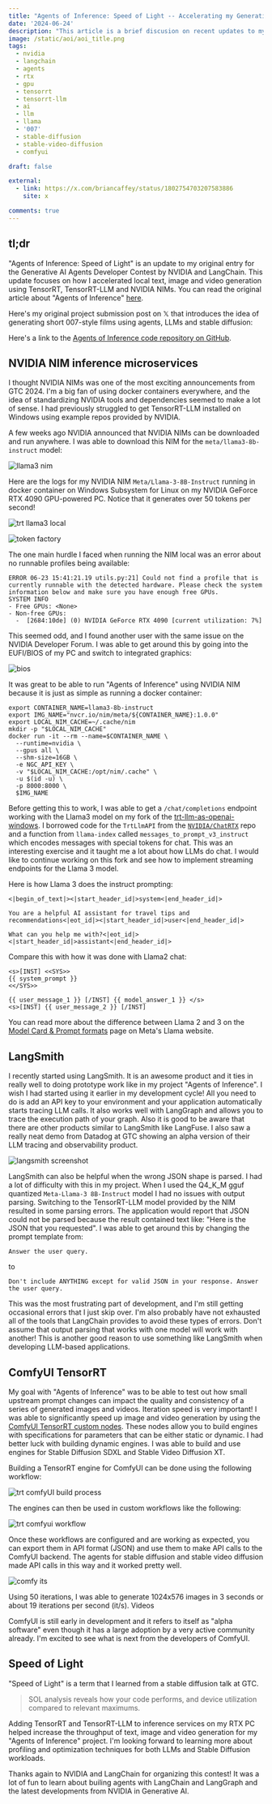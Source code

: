 ```yaml
---
title: "Agents of Inference: Speed of Light -- Accelerating my Generative AI Agents project with NVIDIA NIMs, TensorRT and TensorRT-LLM"
date: '2024-06-24'
description: "This article is a brief discusion on recent updates to my project for the Generative AI Agents Developer Contest by NVIDIA and LangChain"
image: /static/aoi/aoi_title.png
tags:
  - nvidia
  - langchain
  - agents
  - rtx
  - gpu
  - tensorrt
  - tensorrt-llm
  - ai
  - llm
  - llama
  - '007'
  - stable-diffusion
  - stable-video-diffusion
  - comfyui

draft: false

external:
  - link: https://x.com/briancaffey/status/1802754703207583886
    site: x

comments: true
---
```


## tl;dr

"Agents of Inference: Speed of Light" is an update to my original entry for the Generative AI Agents Developer Contest by NVIDIA and LangChain. This update focuses on how I accelerated local text, image and video generation using TensorRT, TensorRT-LLM and NVIDIA NIMs. You can read the original article about "Agents of Inference" [here](https://briancaffey.github.io/2024/06/17/agents-of-inference-nvidia-and-langchain-generative-ai-agent-developer-contest).

Here's my original project submission post on 𝕏 that introduces the idea of generating short 007-style films using agents, LLMs and stable diffusion:

<AgentsOfInferenceTweet></AgentsOfInferenceTweet>

Here's a link to the [Agents of Inference code repository on GitHub](https://github.com/briancaffey/agents-of-inference).

## NVIDIA NIM inference microservices

I thought NVIDIA NIMs was one of the most exciting announcements from GTC 2024. I'm a big fan of using docker containers everywhere, and the idea of standardizing NVIDIA tools and dependencies seemed to make a lot of sense. I had previously struggled to get TensorRT-LLM installed on Windows using example repos provided by NVIDIA.

A few weeks ago NVIDIA announced that NVIDIA NIMs can be downloaded and run anywhere. I was able to download this NIM for the `meta/llama3-8b-instruct` model:

![llama3 nim](/static/aoi/meta-llama3-nim.png)

Here are the logs for my NVIDIA NIM `Meta/Llama-3-8B-Instruct` running in docker container on Windows Subsystem for Linux on my NVIDIA GeForce RTX 4090 GPU-powered PC. Notice that it generates over 50 tokens per second!

![trt llama3 local](/static/aoi/trt-llama3.png)

![token factory](/static/aoi/token-factory.png)

The one main hurdle I faced when running the NIM local was an error about no runnable profiles being available:

```
ERROR 06-23 15:41:21.19 utils.py:21] Could not find a profile that is currently runnable with the detected hardware. Please check the system information below and make sure you have enough free GPUs.
SYSTEM INFO
- Free GPUs: <None>
- Non-free GPUs:
  -  [2684:10de] (0) NVIDIA GeForce RTX 4090 [current utilization: 7%]
```

This seemed odd, and I found another user with the same issue on the NVIDIA Developer Forum. I was able to get around this by going into the EUFI/BIOS of my PC and switch to integrated graphics:

![bios](/static/aoi/bios.jpg)

It was great to be able to run "Agents of Inference" using NVIDIA NIM because it is just as simple as running a docker container:

```
export CONTAINER_NAME=llama3-8b-instruct
export IMG_NAME="nvcr.io/nim/meta/${CONTAINER_NAME}:1.0.0"
export LOCAL_NIM_CACHE=~/.cache/nim
mkdir -p "$LOCAL_NIM_CACHE"
docker run -it --rm --name=$CONTAINER_NAME \
  --runtime=nvidia \
  --gpus all \
  --shm-size=16GB \
  -e NGC_API_KEY \
  -v "$LOCAL_NIM_CACHE:/opt/nim/.cache" \
  -u $(id -u) \
  -p 8000:8000 \
  $IMG_NAME
```

Before getting this to work, I was able to get a `/chat/completions` endpoint working with the Llama3 model on my fork of the [trt-llm-as-openai-windows](https://github.com/briancaffey/trt-llm-as-openai-windows/commit/edaa15fd026fe95e645e3d4ae9718dc3ecc3bb65). I borrowed code for the `TrtLlmAPI` from the [`NVIDIA/ChatRTX`](https://github.com/NVIDIA/ChatRTX) repo and a function from `llama-index` called `messages_to_prompt_v3_instruct` which encodes messages with special tokens for chat. This was an interesting exercise and it taught me a lot about how LLMs do chat. I would like to continue working on this fork and see how to implement streaming endpoints for the Llama 3 model.

Here is how Llama 3 does the instruct prompting:

```
<|begin_of_text|><|start_header_id|>system<|end_header_id|>

You are a helpful AI assistant for travel tips and recommendations<|eot_id|><|start_header_id|>user<|end_header_id|>

What can you help me with?<|eot_id|><|start_header_id|>assistant<|end_header_id|>
```

Compare this with how it was done with Llama2 chat:


```
<s>[INST] <<SYS>>
{{ system_prompt }}
<</SYS>>

{{ user_message_1 }} [/INST] {{ model_answer_1 }} </s>
<s>[INST] {{ user_message_2 }} [/INST]
```

You can read more about the difference between Llama 2 and 3 on the [Model Card & Prompt formats](https://llama.meta.com/docs/model-cards-and-prompt-formats) page on Meta's Llama website.

## LangSmith

I recently started using LangSmith. It is an awesome product and it ties in really well to doing prototype work like in my project "Agents of Inference". I wish I had started using it earlier in my development cycle! All you need to do is add an API key to your environment and your application automatically starts tracing LLM calls. It also works well with LangGraph and allows you to trace the execution path of your graph. Also it is good to be aware that there are other products similar to LangSmith like LangFuse. I also saw a really neat demo from Datadog at GTC showing an alpha version of their LLM tracing and observability product.

![langsmith screenshot](/static/aoi/langsmith.png)

LangSmith can also be helpful when the wrong JSON shape is parsed. I had a lot of difficulty with this in my project. When I used the Q4_K_M gguf quantized `Meta-Llama-3 8B-Instruct` model I had no issues with output parsing. Switching to the TensorRT-LLM model provided by the NIM resulted in some parsing errors. The application would report that JSON could not be parsed because the result contained text like: "Here is the JSON that you requested". I was able to get around this by changing the prompt template from:

```
Answer the user query.
```

to

```
Don't include ANYTHING except for valid JSON in your response. Answer the user query.
```

This was the most frustrating part of development, and I'm still getting occasional errors that I just skip over. I'm also probably have not exhausted all of the tools that LangChain provides to avoid these types of errors. Don't assume that output parsing that works with one model will work with another! This is another good reason to use something like LangSmith when developing LLM-based applications.

## ComfyUI TensorRT

My goal with "Agents of Inference" was to be able to test out how small upstream prompt changes can impact the quality and consistency of a series of generated images and videos. Iteration speed is very important! I was able to significantly speed up image and video generation by using the [ComfyUI TensorRT custom nodes](https://github.com/comfyanonymous/ComfyUI_TensorRT). These nodes allow you to build engines with specifications for parameters that can be either static or dynamic. I had better luck with building dynamic engines. I was able to build and use engines for Stable Diffusion SDXL and Stable Video Diffusion XT.

Building a TensorRT engine for ComfyUI can be done using the following workflow:

![trt comfyUI build process](/static/aoi/comfyui-trt-svd-xt.png)

The engines can then be used in custom workflows like the following:

![trt comfyui workflow](/static/aoi/svd-workflow-trt.png)

Once these workflows are configured and are working as expected, you can export them in API format (JSON) and use them to make API calls to the ComfyUI backend. The agents for stable diffusion and stable video diffusion made API calls in this way and it worked pretty well.

![comfy its](/static/aoi/comfy-its.png)

Using 50 iterations, I was able to generate 1024x576 images in 3 seconds or about 19 iterations per second (it/s). Videos

ComfyUI is still early in development and it refers to itself as "alpha software" even though it has a large adoption by a very active community already. I'm excited to see what is next from the developers of ComfyUI.

## Speed of Light

"Speed of Light" is a term that I learned from a stable diffusion talk at GTC.

> SOL analysis reveals how your code performs, and device utilization compared to relevant maximums.

Adding TensorRT and TensorRT-LLM to inference services on my RTX PC helped increase the throughput of text, image and video generation for my "Agents of Inference" project. I'm looking forward to learning more about profiling and optimization techniques for both LLMs and Stable Diffusion workloads.

Thanks again to NVIDIA and LangChain for organizing this contest! It was a lot of fun to learn about builing agents with LangChain and LangGraph and the latest developments from NVIDIA in Generative AI.
